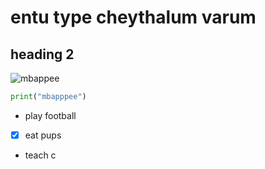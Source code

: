 # entu type cheythalum varum
## heading 2
![mbappee](https://static.standard.co.uk/2022/12/18/18/newFile-1.jpg?width=968&auto=webp&quality=50&crop=968:645%2Csmart)
```python
print("mbapppee")
```

-  play football
- [X] eat pups
-  teach c 
